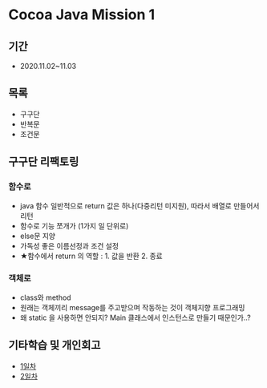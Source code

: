 # Cocoa Java Mission 1

## 기간
- 2020.11.02~11.03
## 목록
- 구구단
- 반복문
- 조건문

## 구구단 리팩토링
### 함수로
- java 함수 일반적으로 return 값은 하나(다중리턴 미지원), 따라서 배열로 만들어서 리턴
- 함수로 기능 쪼개가 (1가지 일 단위로)
- else문 지양
- 가독성 좋은 이름선정과 조건 설정
- ★함수에서 return 의 역할 : 1. 값을 반환 2. 종료
### 객체로
- class와 method
- 원래는 객체끼리 message를 주고받으며 작동하는 것이 객체지향 프로그래밍
- 왜 static 을 사용하면 안되지? Main 클래스에서 인스턴스로 만들기 때문인가..?

## 기타학습 및 개인회고
- [1일차](https://www.notion.so/1-ebf7f22840ee4ee3838787f108cdcba1)
- [2일차](https://www.notion.so/2-8d8625d9efb24df78d37da20ed1140dc)